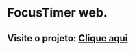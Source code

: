 # FocusTimer web.
<h2>
 Visite o projeto: 
 <a href="https://samuelbluna.github.io/FocusTimer/" target="_blank">Clique aqui</a>
</h2>
 
